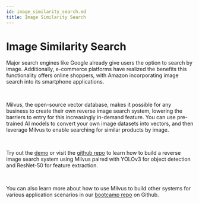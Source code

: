 ```yaml
---
id: image_similarity_search.md
title: Image Similarity Search
---
```


# Image Similarity Search 

Major search engines like Google already give users the option to search by image. Additionally, e-commerce platforms have realized the benefits this functionality offers online shoppers, with Amazon incorporating image search into its smartphone applications.

<br/>

Milvus, the open-source vector database, makes it possible for any business to create their own reverse image search system, lowering the barriers to entry for this increasingly in-demand feature. You can use pre-trained AI models to convert your own image datasets into vectors, and then leverage Milvus to enable searching for similar products by image.

<br/>

Try out the [demo](https://zilliz.com/milvus-demos/reverse-image-search) or visit the [github repo](https://github.com/milvus-io/bootcamp/tree/master/solutions/reverse_image_search) to learn how to build a reverse image search system using Milvus paired with YOLOv3 for object detection and ResNet-50 for feature extraction.

<br/>

You can also learn more about how to use Milvus to build other systems for various application scenarios in our [bootcamp repo](https://github.com/milvus-io/bootcamp) on Github.